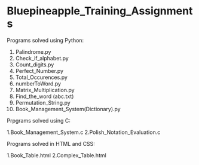 # Bluepineapple_Training_Assignments

Programs solved using Python:

1. Palindrome.py
2. Check_if_alphabet.py
3. Count_digits.py
4. Perfect_Number.py
5. Total_Occurences.py
6. numberToWord.py
7. Matrix_Multiplication.py
8. Find_the_word (abc.txt)
9. Permutation_String.py
10. Book_Management_System(Dictionary).py


Prpgrams solved using C:

1.Book_Management_System.c
2.Polish_Notation_Evaluation.c

Programs solved in HTML and CSS:

1.Book_Table.html
2.Complex_Table.html


